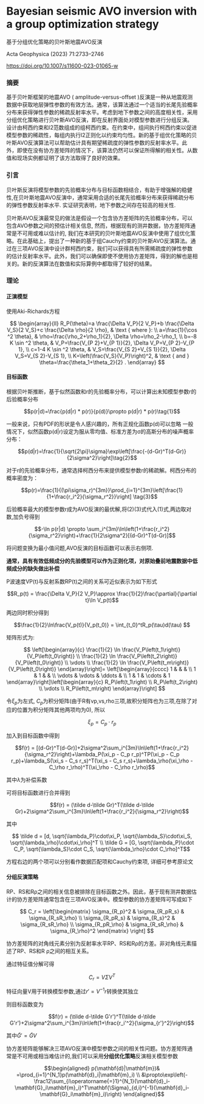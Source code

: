 # Bayesian seismic AVO inversion with a group optimization strategy
基于分组优化策略的贝叶斯地震AVO反演

Acta Geophysica (2023) 71:2733–2746 

https://doi.org/10.1007/s11600-023-01065-w

### 摘要

基于贝叶斯框架的地震AVO ( amplitude-versus-offset )反演是一种从地震观测数据中获取地层弹性参数的有效方法。通常，该算法通过一个适当的长尾先验概率分布来获得弹性参数的稀疏反射率水平。考虑到地下参数之间的高度相关性，采用分组优化策略进行贝叶斯AVO反演，即在反射界面处对模型参数进行分组反演。设计由柯西约束和l2范数组成的组柯西约束。在约束中，组间执行柯西约束以促进模型参数的稀疏性，每组内执行l2正则化以约束均匀性。新的基于组优化策略的贝叶斯AVO反演算法可以帮助估计具有期望稀疏度的弹性参数的反射率水平。此外，即使在没有协方差矩阵的情况下，该算法仍然可以保证所得解的相关性。从数值和现场实例都证明了该方法取得了良好的效果。

### 引言

贝叶斯反演将模型参数的先验概率分布与目标函数相结合，有助于增强解的稳健性,在贝叶斯地震AVO反演中，通常采用合适的长尾先验概率分布来获得稀疏分布的弹性参数反射率水平. 实证研究表明，地下参数之间存在较高的相关性. 

贝叶斯AVO反演最常见的做法是假设一个包含协方差矩阵的先验概率分布，可以包含AVO参数之间的预估计相关信息, 然而，根据现有的测井数据，协方差矩阵通常是不可用或难以估计的, 我们在本研究的贝叶斯地震AVO反演中使用了组优化策略。在此基础上，提出了一种新的基于组Cauchy约束的贝叶斯AVO反演算法。通过在三项AVO反演中设计群柯西约束，我们可以获得具有所需稀疏度的弹性参数的估计反射率水平。此外，我们可以确保即使不使用协方差矩阵，得到的解也是相关的。新的反演算法在数值和实际算例中都取得了较好的结果。

### 理论

#### 正演模型

使用Aki-Richards方程

$$
\begin{array}{ll}
R_P(\theta)=a \frac{\Delta V_P}{2 V_P}+b \frac{\Delta V_S}{2 V_S}+c \frac{\Delta \rho}{2 \rho}, & \text { where }: \\
a=\frac{1}{\cos ^2 \theta}, & \rho=\frac{\rho_2+\rho_1}{2}, \Delta \rho=\rho_2-\rho_1, \\
b=-8 K \sin ^2 \theta, & V_P=\frac{V_{P 2}+V_{P 1}}{2}, \Delta V_P=V_{P 2}-V_{P 1}, \\
c=1-4 K \sin ^2 \theta, & V_S=\frac{V_{S 2}+V_{S 1}}{2}, \Delta V_S=V_{S 2}-V_{S 1}, \\
K=\left(\frac{V_S}{V_P}\right)^2, & \text { and } \theta=\frac{\theta_1+\theta_2}{2} .
\end{array}
$$

#### 目标函数

根据贝叶斯推断，基于似然函数和r的先验概率分布，可以计算出未知模型参数r的后验概率分布

$$p(r|d)=\frac{p(d|r) * p(r)}{p(d)}\propto p(d|r) * p(r)\tag{1}$$

一般来说，只有PDF的形状是令人感兴趣的，所有正规化函数p(d)可以忽略
一般情况下，似然函数p(d|r)设定为服从零均值、标准方差为σ的高斯分布的噪声概率分布：

$$p(d|r)=\frac{1}{\sqrt{2\pi}\sigma}\exp\left[\frac{-(d-Gr)^T(d-Gr)}{2\sigma^2}\right]\tag{2}$$

对于r的先验概率分布，通常选择柯西分布来提供模型参数r的稀疏解。柯西分布的概率密度为：

$$p(r)=\frac{1}{(\pi\sigma_r)^{3m}}\prod_{i=1}^{3m}\left[\frac{1}{1+\frac{r_i^2}{\sigma_r^2}}\right]  \tag{3}$$

后验概率最大的模型参数r成为AVO反演的最优解,将(2)(3)式代入(1)式,两边取对数,加负号得到

$$-\ln p(r|d) \propto \sum_i^{3m}\ln\left(1+\frac{r_i^2}{\sigma_r^2}\right)+\frac{1}{2\sigma^2}[(d-Gr)^T(d-Gr)]$$

将问题变换为最小值问题,AVO反演的目标函数可以表示右侧项.

**通常，具有有效低频成分的先验模型可以作为正则化项，对原始叠前地震数据中低频成分的缺失做出补偿**

P波速度VP(t)与反射系数RP(t)之间的关系可近似表示为如下形式

$$R_p(t) = \frac{\Delta V_P}{2 V_P}\approx \frac{1}{2}\frac{\partial}{\partial t}\ln V_p(t)$$

两边同时积分得到

$$\frac{1}{2}\ln\frac{V_p(t)}{V_p(t_0)} = \int_{t_0}^tR_p(\tau)d(\tau) $$

矩阵形式为:

$$
\left[\begin{array}{c}
\frac{1}{2} \ln \frac{V_P\left(t_1\right)}{V_P\left(t_0\right)} \\
\frac{1}{2} \ln \frac{V_P\left(t_2\right)}{V_P\left(t_0\right)} \\
\vdots \\
\frac{1}{2} \ln \frac{V_P\left(t_m\right)}{V_P\left(t_0\right)}
\end{array}\right]=
\left[\begin{array}{cccc}
1 & & & \\
1 & 1 & & \\
\vdots & \vdots & \ddots & \\
1 & 1 & \cdots & 1
\end{array}\right]\left[\begin{array}{c}
R_P\left(t_1\right) \\
R_P\left(t_2\right) \\
\vdots \\
R_P\left(t_m\right)
\end{array}\right]
$$

令$\xi_p$为左式, $C_p$为积分矩阵(由于R有vp,vs,rho三项,故积分矩阵也为三项,在除了对应的位置为积分矩阵其他两项均为0), 所以

$$\xi_p = C_p \cdot r_p$$

加入到目标函数中得到

$$f(r) = [(d-Gr)^T(d-Gr)]+2\sigma^2\sum_i^{3m}\ln\left(1+\frac{r_i^2}{\sigma_r^2}\right)+\lambda_P(\xi_p - C_p r_p)^TP(\xi_p - C_p r_p)+\lambda_S(\xi_s - C_s r_s)^T(\xi_s - C_s r_s)+\lambda_\rho(\xi_\rho - C_\rho r_\rho)^T(\xi_\rho - C_\rho r_\rho)$$

其中$\lambda$为补偿系数

可将目标函数进行合并得到

$$f(r) = (\tilde d-\tilde Gr)^T(\tilde d-\tilde Gr)+2\sigma^2\sum_i^{3m}\ln\left(1+\frac{r_i^2}{\sigma_r^2}\right)$$

其中 

$$  \tilde d = [d, \sqrt{\lambda_P}\cdot\xi_P, \sqrt{\lambda_S}\cdot\xi_S, \sqrt{\lambda_\rho}\cdot\xi_\rho]^T \\
 \tilde G = [G, \sqrt{\lambda_P}\cdot C_P, \sqrt{\lambda_S}\cdot C_S, \sqrt{\lambda_\rho}\cdot C_\rho]^T$$

 方程右边的两个项可以分别看作数据匹配项和Cauchy约束项, 详细可参考原论文

 #### 分组反演策略

RP、RS和Rρ之间的相关信息被排除在目标函数之外。因此，基于现有测井数据估计的协方差矩阵通常包含在三项AVO反演中。模型参数的协方差矩阵可写成如下

$$
C_r = 
\left[\begin{matrix}
    \sigma_{R_p}^2 & \sigma_{R_pR_s} & \sigma_{R_sR_\rho} \\
    \sigma_{R_pR_s} & \sigma_{R_s}^2 & \sigma_{R_sR_\rho} \\
    \sigma_{R_pR_\rho} & \sigma_{R_sR_\rho} & \sigma_{R_\rho}^2
\end{matrix} \right]
$$

协方差矩阵的对角线元素分别为反射率水平RP、RS和Rρ的方差。非对角线元素描述了RP、RS和R ρ之间的相互关系。

通过特征值分解可得

$$C_r = V \Sigma V^T$$

特征向量V用于转换模型参数,通过$r' = V^{-1}r$转换使其独立

则目标函数变为

$$f(r) = (\tilde d-\tilde G'r')^T(\tilde d-\tilde G'r')+2\sigma^2\sum_i^{3m}\ln\left(1+\frac{r_i'^2}{\sigma_{r'}^2}\right)$$

其中$\tilde G' = \tilde GV$

协方差矩阵能够解决三项AVO反演中模型参数之间的相关性问题。协方差矩阵通常是不可用或相当难估计的,我们可以采用**分组优化策略**反演相关模型参数





$$\begin{aligned}
p(\mathbf{d}|\mathbf{m})& =\prod_{i=1}^{N_1}p(\mathbf{d}_i|\mathbf{m}_i)  \\
&\propto\exp\left(-\frac12\sum_{i\operatorname{=}1}^{N_1}(\mathbf{d}_i-\mathbf{G}_i\mathbf{m}_i)^T\mathbf{\Sigma}_{d,i}^{-1}(\mathbf{d}_i-\mathbf{G}_i\mathbf{m}_i)\right)
\end{aligned}$$
